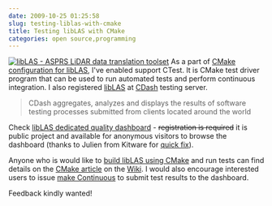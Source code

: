 ```yaml
---
date: 2009-10-25 01:25:58
slug: testing-liblas-with-cmake
title: Testing libLAS with CMake
categories: open source,programming
---
```


[![libLAS - ASPRS LiDAR data translation toolset](/images/logos/liblas-logo.png)](http://liblas.org/) As a part of [CMake configuration for libLAS](http://liblas.org/ticket/52), I've enabled support CTest. It is CMake test driver program that can be used to run automated tests and perform continuous integration. I also registered [libLAS](http://liblas.org) at [CDash](http://my.cdash.org/) testing server.





> CDash aggregates, analyzes and displays the results of software testing processes submitted from clients located around the world




Check [libLAS dedicated quality dashboard](http://my.cdash.org/index.php?project=libLAS) - <del> registration is required</del> it is public project and available for anonymous visitors to browse the dashboard (thanks to Julien from Kitware for [quick fix](http://public.kitware.com/pipermail/cdash/2009-October/000574.html)).





Anyone who is would like to [build libLAS using CMake](/?p=1019) and run tests can find details on the [CMake article](http://liblas.org/wiki/CMake) on the [Wiki](http://liblas.org/wiki/). I would also encourage interested users to issue [make Continuous](http://en.wikipedia.org/wiki/Continuous_integration) to submit test results to the dashboard.





Feedback kindly wanted!
